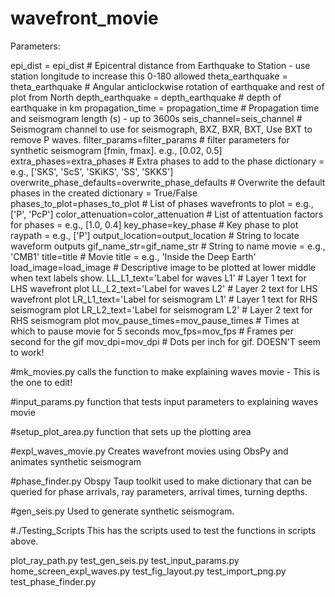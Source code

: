 # wavefront_movie

Parameters:

epi_dist = epi_dist                             # Epicentral distance from Earthquake to Station - use station longitude to increase this 0-180 allowed
theta_earthquake = theta_earthquake             # Angular anticlockwise rotation of earthquake and rest of plot from North
depth_earthquake = depth_earthquake                    # depth of earthquake in km
propagation_time = propagation_time                  # Propagation time and seismogram length (s) - up to 3600s
seis_channel=seis_channel                      # Seismogram channel to use for seismograph, BXZ, BXR, BXT, Use BXT to remove P waves.
filter_params=filter_params                     # filter parameters for synthetic seismogram [fmin, fmax]. e.g., [0.02, 0.5]
extra_phases=extra_phases                       # Extra phases to add to the phase dictionary = e.g., ['SKS', 'ScS', 'SKiKS', 'SS', 'SKKS']
overwrite_phase_defaults=overwrite_phase_defaults # Overwrite the default phases in the created dictionary = True/False
phases_to_plot=phases_to_plot                     # List of phases wavefronts to plot = e.g., ['P', 'PcP']
color_attenuation=color_attenuation               # List of attentuation factors for phases = e.g., [1.0, 0.4]
key_phase=key_phase                               # Key phase to plot raypath = e.g., ['P']
output_location=output_location                 # String to locate waveform outputs
gif_name_str=gif_name_str                        # String to name movie = e.g., 'CMB1'
title=title                                     # Movie title = e.g., 'Inside the Deep Earth'
load_image=load_image                          # Descriptive image to be plotted at lower middle when text labels show.
LL_L1_text='Label for waves L1'                # Layer 1 text for LHS wavefront plot
LL_L2_text='Label for waves L2'                # Layer 2 text for LHS wavefront plot
LR_L1_text='Label for seismogram L1'           # Layer 1 text for RHS seismogram plot
LR_L2_text='Label for seismogram L2'           # Layer 2 text for RHS seismogram plot
mov_pause_times=mov_pause_times             # Times at which to pause movie for 5 seconds
mov_fps=mov_fps                                 # Frames per second for the gif
mov_dpi=mov_dpi                                 # Dots per inch for gif. DOESN'T seem to work!


#mk_movies.py
calls the function to make explaining waves movie - This is the one to edit!

#input_params.py
function that tests input parameters to explaining waves movie

#setup_plot_area.py
function that sets up the plotting area

#expl_waves_movie.py
Creates wavefront movies using ObsPy and animates synthetic seismogram

#phase_finder.py
Obspy Taup toolkit used to make dictionary that can be queried for phase arrivals, ray parameters, arrival times, turning depths.

#gen_seis.py
Used to generate synthetic seismogram.

#./Testing_Scripts
This has the scripts used to test the functions in scripts above.

plot_ray_path.py
test_gen_seis.py
test_input_params.py
home_screen_expl_waves.py
test_fig_layout.py
test_import_png.py
test_phase_finder.py